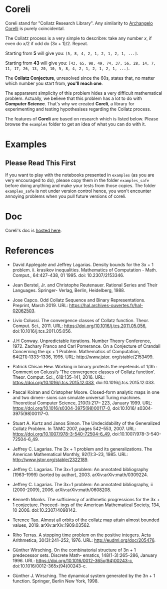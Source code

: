 # Coreli

Coreli stand for "Collatz Research Library". Any similarity to [Archangelo Corelli](https://www.youtube.com/watch?v=5BPhkY6xIP8) is purely coincidental.      

The Collatz process is a very simple to describre: take any number $x$, if even do $x/2$ if odd do $(3x+1)/2$. Repeat.   

Starting from **5** will give you: `[5, 8, 4, 2, 1, 2, 1, 2, 1, ...]`.    

Starting from **43** will give you: `[43, 65, 98, 49, 74, 37, 56, 28, 14, 7, 11, 17, 26, 13, 20, 10, 5, 8, 4, 2, 1, 2, 1, 2, 1, ...]`.   

The **Collatz Conjecture**, unresolved since the 60s, states that, no matter which number you start from, **you'll reach one**.        

The appararent simplicity of this problem hides a very difficult mathematical problem. Actually, we believe that this problem has a lot to do with **Computer Science**. That's why we created **Coreli**, a library for experimenting and testing hypothesises regarding the Collatz process.      

The features of **Coreli** are based on research which is listed below. Please browse the `examples` folder to get an idea of what you can do with it.

# Examples
## Please Read This First

If you want to play with the notebooks presented in `examples` (as you are very encouraged to do), please copy them in the folder `examples_safe` before doing anything and make your tests from those copies. The folder `examples_safe` is not under version control hence, you won't encounter annoying problems when you pull future versions of coreli.

# Doc

Coreli's doc is [hosted here](https://dna.hamilton.ie/tsterin/coreli/docs/).

# References

- David Applegate and Jeffrey Lagarias. Density bounds for the 3x + 1 problem. ii. krasikov
inequalities. Mathematics of Computation - Math. Comput., 64:427–438, 01 1995. doi:
10.2307/2153346.          

- Jean Berstel, Jr. and Christophe Reutenauer. Rational Series and Their Languages. Springer-
Verlag, Berlin, Heidelberg, 1988.          

- Jose Capco. Odd Collatz Sequence and Binary Representations. Preprint, March 2019. URL:
https://hal.archives-ouvertes.fr/hal-02062503.          

- Livio Colussi. The convergence classes of Collatz function. Theor. Comput. Sci., 2011. URL:
https://doi.org/10.1016/j.tcs.2011.05.056, doi:10.1016/j.tcs.2011.05.056.           

- J.H Conway. Unpredictable iterations. Number Theory Conference, 1972.
Zachary Franco and Carl Pomerance. On a Conjecture of Crandall Concerning the qx + 1
Problem. Mathematics of Computation, 64(211):1333–1336, 1995. URL: http://www.jstor.
org/stable/2153499.         

- Patrick Chisan Hew. Working in binary protects the repetends of 1/3h : Comment on Colussi’s
’The convergence classes of Collatz function’. Theor. Comput. Sci., 618:135–141, 2016. URL:
https://doi.org/10.1016/j.tcs.2015.12.033, doi:10.1016/j.tcs.2015.12.033.       

- Pascal Koiran and Cristopher Moore. Closed-form analytic maps in one and two dimen-
sions can simulate universal Turing machines. Theoretical Computer Science, 210(1):217–
223, January 1999. URL: https://doi.org/10.1016/s0304-3975(98)00117-0, doi:10.1016/
s0304-3975(98)00117-0.                  

- Stuart A. Kurtz and Janos Simon. The Undecidability of the Generalized Collatz Problem. In
TAMC 2007, pages 542–553, 2007. URL: https://doi.org/10.1007/978-3-540-72504-6_49,
doi:10.1007/978-3-540-72504-6\_49.              

- Jeffrey C. Lagarias. The 3x + 1 problem and its generalizations. The American Mathematical
Monthly, 92(1):3–23, 1985. URL: http://www.jstor.org/stable/2322189.           

- Jeffrey C. Lagarias. The 3x+1 problem: An annotated bibliography (1963–1999) (sorted by
author), 2003. arXiv:arXiv:math/0309224.           

- Jeffrey C. Lagarias. The 3x+1 problem: An annotated bibliography, ii (2000-2009), 2006.
arXiv:arXiv:math/0608208.             

- Kenneth Monks. The sufficiency of arithmetic progressions for the 3x + 1 conjecture. Proceed-
ings of the American Mathematical Society, 134, 10 2006. doi:10.2307/4098142.        

- Terence Tao. Almost all orbits of the collatz map attain almost bounded values, 2019.
arXiv:arXiv:1909.03562.              

- Riho Terras. A stopping time problem on the positive integers. Acta Arithmetica, 30(3):241–252, 1976. URL: http://eudml.org/doc/205476.            

- Günther Wirsching. On the combinatorial structure of 3n + 1 predecessor sets. Discrete Math-
ematics, 148(1-3):265–286, January 1996. URL: https://doi.org/10.1016/0012-365x(94)00243-c, doi:10.1016/0012-365x(94)00243-c.                 

- Günther J. Wirsching. The dynamical system generated by the 3n + 1 function. Springer,
Berlin New York, 1998.